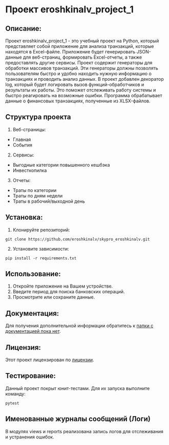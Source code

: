 # Проект eroshkinalv_project_1

## Описание:

Проект eroshkinalv_project_1 - это учебный проект на Python, который представляет собой приложение для анализа транзакций, которые находятся в Excel-файле. 
Приложение будет генерировать JSON-данные для веб-страниц, формировать Excel-отчеты, а также предоставлять другие сервисы.
Проект содержит генераторы для обработки массивов транзакций. Эти генераторы должны позволять пользователям быстро и удобно находить нужную информацию о транзакциях и проводить анализ данных.
В проект добавлен декоратор log, который будет логировать вызов функций-обработчиков и результаты их работы. Это поможет отслеживать работу системы и быстро реагировать на возможные ошибки.
Программа обрабатывает данные о финансовых транзакциях, полученные из XLSX-файлов.

## Структура проекта

1. Веб-страницы:
- Главная
- События
2. Сервисы:
- Выгодные категории повышенного кешбэка
- Инвесткопилка
3. Отчеты:
- Траты по категории
- Траты по дням недели
- Траты в рабочий/выходной день

## Установка:

1. Клонируйте репозиторий:
```
git clone https://github.com/eroshkinalv/skypro_eroshkinalv.git
```
2. Установите зависимости:
```
pip install -r requirements.txt
```
## Использование:

1. Откройте приложение на Вашем устройстве.
2. Введите период для поиска банковских операций.
3. Просмотрите или сохраните данные.

## Документация:

Для получения дополнительной информации обратитесь к [папки с документацией пока нет](README.md).

## Лицензия:

Этот проект лицензирован по [лицензии](LICENSE.txt).

## Тестирование:

Данный проект покрыт юнит-тестами. Для их запуска выполните команду:
```
pytest
```
## Именованные журналы сообщений (Логи)

В модулях views и reports реализована запись логов для отслеживания и устранения ошибок.
